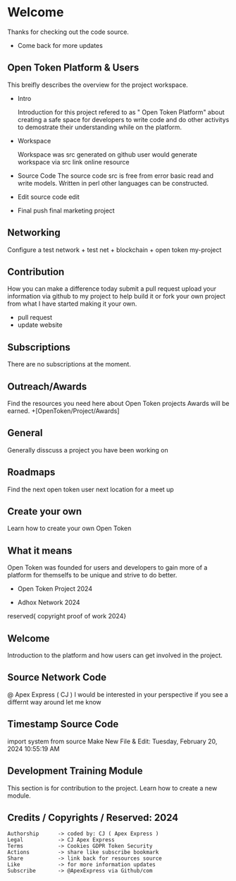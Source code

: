 # Welcome
Thanks for checking out the code source.
* Come back for more updates
  
## Open Token Platform & Users
This breifly describes the overview for the project workspace.

* Intro

  Introduction for this project refered to as " Open Token Platform" about creating a safe space
  for developers to write code and do other activitys to demostrate their understanding while
  on the platform.
  
* Workspace

  Workspace was src generated on github
  user would generate workspace via src link online resource
  
* Source Code
The source code src is free from error basic read and write models.
Written in perl other languages can be constructed.

* Edit
source code edit

* Final
push final marketing project

## Networking
Configure a test network
    + test net
    + blockchain
    + open token my-project

## Contribution

How you can make a difference today submit a pull request
upload your information via github to my project to help
build it or fork your own project from what I have started
making it your own.

+ pull request
+ update website

## Subscriptions
There are no subscriptions at the moment.

## Outreach/Awards
Find the resources you need here about Open Token projects
Awards will be earned.
+[OpenToken/Project/Awards]

## General
Generally disscuss a project you have been working on

## Roadmaps
Find the next open token user next location for a meet up

## Create your own
Learn how to create your own Open Token 

## What it means

Open Token was founded for users and developers to gain more of a platform for themselfs to be unique and strive to do better.

+ Open Token Project 2024
* Adhox Network    2024

reserved{ copyright proof of work 2024}

## Welcome

Introduction to the platform and how users can get involved in the project.

## Source Network Code

@ Apex Express ( CJ ) I would be interested in your perspective
if you see a differnt way around let me know

## Timestamp Source Code

import system from source
Make New File & Edit: Tuesday, February 20, 2024 10:55:19 AM

## Development Training Module

This section is for contribution to the project.
Learn how to create a new module.

## Credits / Copyrights / Reserved: 2024

```
Authorship      -> coded by: CJ ( Apex Express )
Legal           -> CJ Apex Express
Terms           -> Cookies GDPR Token Security
Actions         -> share like subscribe bookmark
Share           -> link back for resources source
Like            -> for more information updates
Subscribe       -> @ApexExpress via Github/com
```
